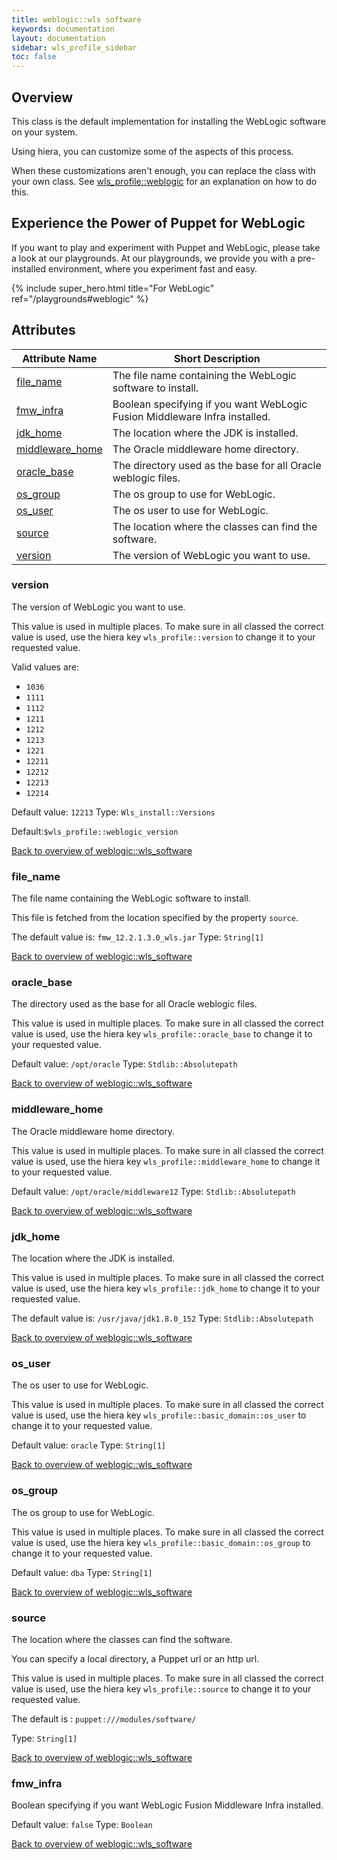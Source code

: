 ```yaml
---
title: weblogic::wls software
keywords: documentation
layout: documentation
sidebar: wls_profile_sidebar
toc: false
---
```

## Overview

This class is the default implementation for installing the WebLogic software on your system.

Using hiera, you can customize some of the aspects of this process.

When these customizations aren't enough, you can replace the class with your own class. See [wls_profile::weblogic](./weblogic.html) for an explanation on how to do this.






## Experience the Power of Puppet for WebLogic

If you want to play and experiment with Puppet and WebLogic, please take a look at our playgrounds. At our playgrounds, we provide you with a pre-installed environment, where you experiment fast and easy.

{% include super_hero.html title="For WebLogic" ref="/playgrounds#weblogic" %}


## Attributes



Attribute Name                                             | Short Description                                                          |
---------------------------------------------------------- | -------------------------------------------------------------------------- |
[file_name](#weblogic::wls_software_file_name)             | The file name containing the WebLogic software to install.                 |
[fmw_infra](#weblogic::wls_software_fmw_infra)             | Boolean specifying if you want WebLogic Fusion Middleware Infra installed. |
[jdk_home](#weblogic::wls_software_jdk_home)               | The location where the JDK is installed.                                   |
[middleware_home](#weblogic::wls_software_middleware_home) | The Oracle middleware home directory.                                      |
[oracle_base](#weblogic::wls_software_oracle_base)         | The directory used as the base for all Oracle weblogic files.              |
[os_group](#weblogic::wls_software_os_group)               | The os group to use for WebLogic.                                          |
[os_user](#weblogic::wls_software_os_user)                 | The os user to use for WebLogic.                                           |
[source](#weblogic::wls_software_source)                   | The location where the classes can find the software.                      |
[version](#weblogic::wls_software_version)                 | The version of WebLogic you want to use.                                   |




### version<a name='weblogic::wls_software_version'>

The version of WebLogic you want to use.

This value is used in multiple places. To make sure in all classed the correct value is used, use the hiera key `wls_profile::version` to change it to your requested value.

Valid values are:

  - `1036`
  - `1111`
  - `1112`
  - `1211`
  - `1212`
  - `1213`
  - `1221`
  - `12211`
  - `12212`
  - `12213`
  - `12214`

Default value: `12213`
Type: `Wls_install::Versions`

Default:`$wls_profile::weblogic_version`

[Back to overview of weblogic::wls_software](#attributes)

### file_name<a name='weblogic::wls_software_file_name'>

The file name containing the WebLogic software to install.

This file is fetched from the location specified by the property `source`.

The default value is: `fmw_12.2.1.3.0_wls.jar`
Type: `String[1]`


[Back to overview of weblogic::wls_software](#attributes)

### oracle_base<a name='weblogic::wls_software_oracle_base'>

The directory used as the base for all Oracle weblogic files.

This value is used in multiple places. To make sure in all classed the correct value is used, use the hiera key `wls_profile::oracle_base` to change it to your requested value.

Default value: `/opt/oracle`
Type: `Stdlib::Absolutepath`


[Back to overview of weblogic::wls_software](#attributes)

### middleware_home<a name='weblogic::wls_software_middleware_home'>

The Oracle middleware home directory.

This value is used in multiple places. To make sure in all classed the correct value is used, use the hiera key `wls_profile::middleware_home` to change it to your requested value.

Default value: `/opt/oracle/middleware12`
Type: `Stdlib::Absolutepath`


[Back to overview of weblogic::wls_software](#attributes)

### jdk_home<a name='weblogic::wls_software_jdk_home'>

The location where the JDK is installed.

This value is used in multiple places. To make sure in all classed the correct value is used, use the hiera key `wls_profile::jdk_home` to change it to your requested value.

The default value is: `/usr/java/jdk1.8.0_152`
Type: `Stdlib::Absolutepath`


[Back to overview of weblogic::wls_software](#attributes)

### os_user<a name='weblogic::wls_software_os_user'>

The os user to use for WebLogic.

This value is used in multiple places. To make sure in all classed the correct value is used, use the hiera key `wls_profile::basic_domain::os_user` to change it to your requested value.

Default value: `oracle`
Type: `String[1]`


[Back to overview of weblogic::wls_software](#attributes)

### os_group<a name='weblogic::wls_software_os_group'>

The os group to use for WebLogic.

This value is used in multiple places. To make sure in all classed the correct value is used, use the hiera key `wls_profile::basic_domain::os_group` to change it to your requested value.

Default value: `dba`
Type: `String[1]`


[Back to overview of weblogic::wls_software](#attributes)

### source<a name='weblogic::wls_software_source'>

The location where the classes can find the software. 

You can specify a local directory, a Puppet url or an http url.

This value is used in multiple places. To make sure in all classed the correct value is used, use the hiera key `wls_profile::source` to change it to your requested value.

The default is : `puppet:///modules/software/`

Type: `String[1]`


[Back to overview of weblogic::wls_software](#attributes)

### fmw_infra<a name='weblogic::wls_software_fmw_infra'>

Boolean specifying if you want WebLogic Fusion Middleware Infra installed.

Default value: `false`
Type: `Boolean`


[Back to overview of weblogic::wls_software](#attributes)
